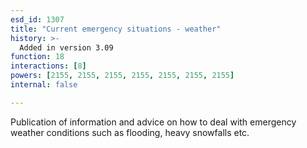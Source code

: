 ```yaml
---
esd_id: 1307
title: "Current emergency situations - weather"
history: >-
  Added in version 3.09
function: 18
interactions: [8]
powers: [2155, 2155, 2155, 2155, 2155, 2155, 2155]
internal: false

---
```


Publication of information and advice on how to deal with emergency weather conditions such as flooding, heavy snowfalls etc.

